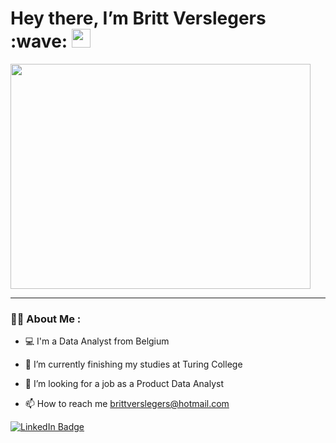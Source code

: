 <h1>
  Hey there, I’m Britt Verslegers :wave:
  <img src="https://media.giphy.com/media/hvRJCLFzcasrR4ia7z/giphy.gif" width="30px"/>
</h1>

<div>
  <img src="https://media4.giphy.com/media/hpXdHPfFI5wTABdDx9/giphy.gif?cid=ecf05e47sfrgc2bwqbdc550t7yijs18xc1ihgpeg9vhx0dqv&ep=v1_gifs_related&rid=giphy.gif&ct=g" width="480" height="360"/>
</div>

---
### :woman_technologist: About Me :

- 💻 I'm a Data Analyst from Belgium
  
- 🚀 I’m currently finishing my studies at Turing College
  
- 💯 I’m looking for a job as a Product Data Analyst
  
- 📫 How to reach me brittverslegers@hotmail.com

  

<div id="badges"><a href="https://www.linkedin.com/in/britt-verslegers-97549a221/"><img src="https://img.shields.io/badge/LinkedIn-blue?style=for-the-badge&logo=linkedin&logoColor=white" alt="LinkedIn Badge"/></a>
<!---
Bversleg/Bversleg is a ✨ special ✨ repository because its `README.md` (this file) appears on your GitHub profile.
You can click the Preview link to take a look at your changes.
--->
